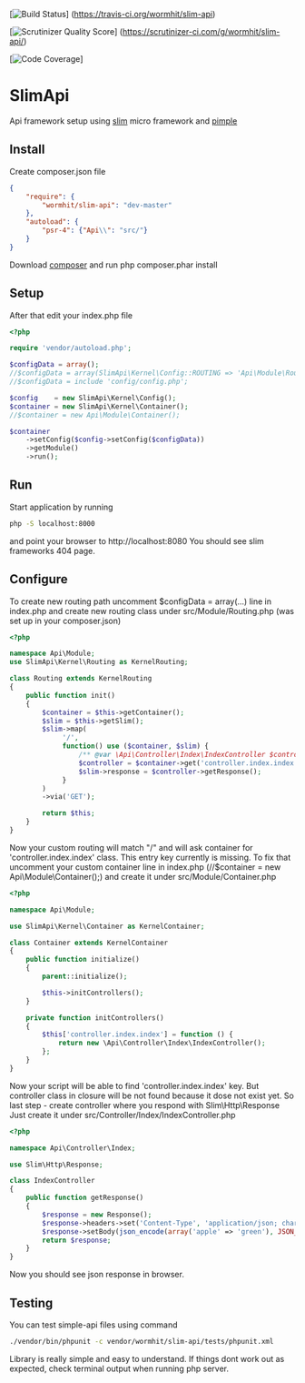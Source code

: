 [![Build Status](https://travis-ci.org/wormhit/slim-api.png?branch=master)]
(https://travis-ci.org/wormhit/slim-api)

[![Scrutinizer Quality Score](https://scrutinizer-ci.com/g/wormhit/slim-api/badges/quality-score.png?s=043433cd499dcee86d4a27ee62edf0f7280063b3)]
(https://scrutinizer-ci.com/g/wormhit/slim-api/)

[![Code Coverage](https://scrutinizer-ci.com/g/wormhit/slim-api/badges/coverage.png?s=017512f08808dee0c83440b91c9cd996503ccc66)]

SlimApi
=============

Api framework setup using [slim][1] micro framework and [pimple][2]

Install
-----

Create composer.json file
``` json
{
    "require": {
        "wormhit/slim-api": "dev-master"
    },
    "autoload": {
        "psr-4": {"Api\\": "src/"}
    }
}
```

Download [composer][3] and run php composer.phar install

Setup
-----

After that edit your index.php file

``` php
<?php

require 'vendor/autoload.php';

$configData = array();
//$configData = array(SlimApi\Kernel\Config::ROUTING => 'Api\Module\Routing');
//$configData = include 'config/config.php';

$config    = new SlimApi\Kernel\Config();
$container = new SlimApi\Kernel\Container();
//$container = new Api\Module\Container();

$container
    ->setConfig($config->setConfig($configData))
    ->getModule()
    ->run();
```

Run
-----

Start application by running

``` sh
php -S localhost:8000
```

and point your browser to http://localhost:8080
You should see slim frameworks 404 page.

Configure
-----

To create new routing path uncomment $configData = array(...) line in index.php and
create new routing class under src/Module/Routing.php (was set up in your composer.json)

``` php
<?php

namespace Api\Module;
use SlimApi\Kernel\Routing as KernelRouting;

class Routing extends KernelRouting
{
    public function init()
    {
        $container = $this->getContainer();
        $slim = $this->getSlim();
        $slim->map(
             '/',
             function() use ($container, $slim) {
                 /** @var \Api\Controller\Index\IndexController $controller */
                 $controller = $container->get('controller.index.index');
                 $slim->response = $controller->getResponse();
             }
        )
        ->via('GET');

        return $this;
    }
}
```

Now your custom routing will match "/" and will ask container for 'controller.index.index' class.
This entry key currently is missing.
To fix that uncomment your custom container line in index.php (//$container = new Api\Module\Container();)
and create it under src/Module/Container.php


``` php
<?php

namespace Api\Module;

use SlimApi\Kernel\Container as KernelContainer;

class Container extends KernelContainer
{
    public function initialize()
    {
        parent::initialize();

        $this->initControllers();
    }

    private function initControllers()
    {
        $this['controller.index.index'] = function () {
            return new \Api\Controller\Index\IndexController();
        };
    }
}
```

Now your script will be able to find 'controller.index.index' key.
But controller class in closure will be not found because it dose not exist yet.
So last step - create controller where you respond with Slim\Http\Response
Just create it under src/Controller/Index/IndexController.php

``` php
<?php

namespace Api\Controller\Index;

use Slim\Http\Response;

class IndexController
{
    public function getResponse()
    {
        $response = new Response();
        $response->headers->set('Content-Type', 'application/json; charset=utf-8');
        $response->setBody(json_encode(array('apple' => 'green'), JSON_UNESCAPED_UNICODE));
        return $response;
    }
}
```

Now you should see json response in browser.

Testing
-----

You can test simple-api files using command
``` sh
./vendor/bin/phpunit -c vendor/wormhit/slim-api/tests/phpunit.xml
```

Library is really simple and easy to understand.
If things dont work out as expected, check terminal output when running php server.


[1]: http://www.slimframework.com
[2]: http://pimple.sensiolabs.org
[3]: http://getcomposer.org